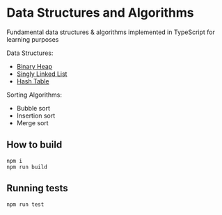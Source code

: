 # Data Structures and Algorithms

Fundamental data structures & algorithms implemented in TypeScript for learning purposes

Data Structures:
- [Binary Heap](https://github.com/qqoen/data-structures/blob/master/src/Heap.ts)
- [Singly Linked List](https://github.com/qqoen/data-structures/blob/master/src/LinkedList.ts)
- [Hash Table](https://github.com/qqoen/data-structures/blob/master/src/HashTable.ts)

Sorting Algorithms:
- Bubble sort
- Insertion sort
- Merge sort

## How to build

```
npm i
npm run build
```

## Running tests

```
npm run test
```
